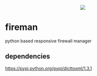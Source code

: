 <p align="center">
<img src="https://raw.github.com/catmanjan/fireman/master/fireman.png" />
</p>

fireman
=======

python based responsive firewall manager

dependencies
------------
https://pypi.python.org/pypi/dicttoxml/1.3.1
